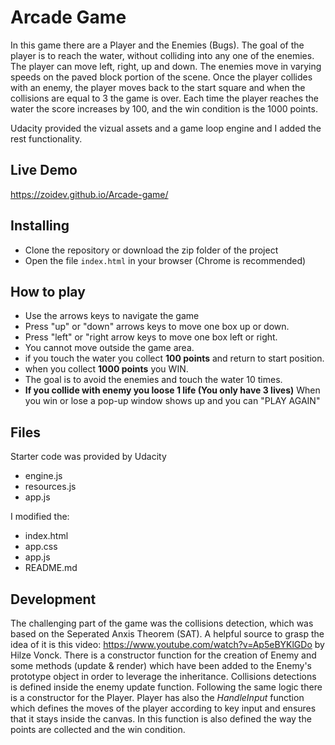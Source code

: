 # Arcade Game
In this game there are a Player and the Enemies (Bugs). The goal of the player is to reach the water, without colliding into any one of the enemies. The player can move left, right, up and down. The enemies move in varying speeds on the paved block portion of the scene. Once the player collides with an enemy, the player moves back to the start square and when the collisions are equal to 3 the game is over. Each time the player reaches the water the score increases by 100, and the win condition is the 1000 points.

Udacity provided the vizual assets and a game loop engine and I added the rest functionality. 
## Live Demo 
https://zoidev.github.io/Arcade-game/
## Installing
- Clone the repository or download the zip folder of the project 
- Open the file ```index.html``` in your browser (Chrome is recommended)

## How to play
  - Use the arrows keys to navigate the game
  - Press "up" or "down" arrows keys to move one box up or down.
  - Press "left" or "right arrow keys to move one box left or right.
  - You cannot move outside the game area.
  - if you touch the water you collect **100 points** and return to start position. 
  - when you collect **1000 points** you WIN.
  - The goal is to avoid the enemies and touch the water 10 times.
  - **If you collide with enemy you loose 1 life (You only have 3 lives)**
When you win or lose a pop-up window shows up and you can "PLAY AGAIN"

## Files
Starter code was provided by Udacity 
  - engine.js
  - resources.js
  - app.js

I modified the:

  - index.html
  - app.css
  - app.js
  - README.md

## Development
The challenging part of the game was the collisions detection, which was based on the Seperated Anxis Theorem (SAT). A helpful source to grasp the idea of it is this video: <https://www.youtube.com/watch?v=Ap5eBYKlGDo> by Hilze Vonck.
There is a constructor function for the creation of Enemy and some methods (update & render) which have been added to the Enemy's prototype object in order to leverage the inheritance. Collisions detections is defined inside the enemy update function.
Following the same logic there is a constructor for the Player. Player has also the *HandleInput* function which defines the moves of the player according to key input and ensures that it stays inside the canvas. In this function is also defined the way the points are collected and the win condition.




